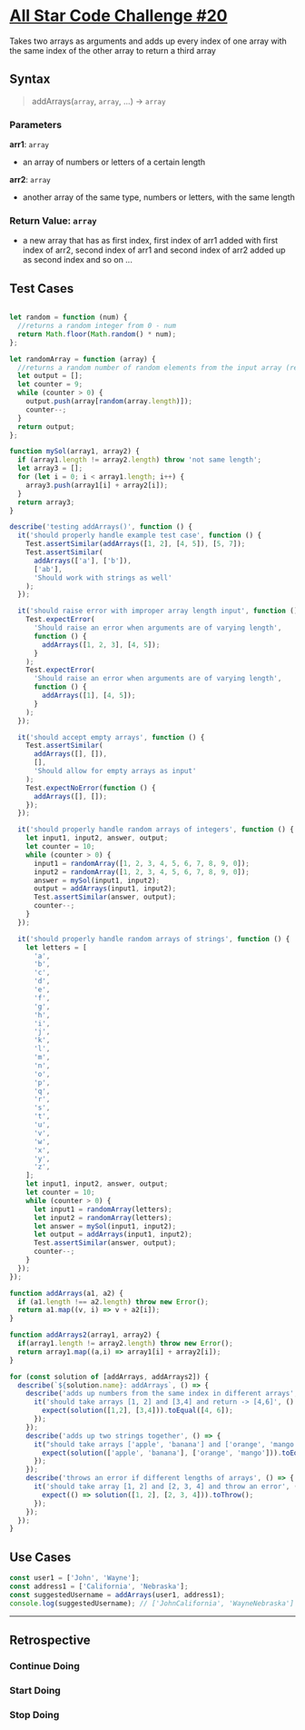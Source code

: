 # [All Star Code Challenge #20](https://www.codewars.com/kata/5865a75da5f19147370000c7/solutions)


  Takes two arrays as arguments and adds up every index of one array with the same index of the other array to return a third array


## Syntax

> addArrays(`array`, `array`, ...) -> `array`

### Parameters

**arr1**: `array`

- an array of numbers or letters of a certain length

**arr2**: `array`

- another array of the same type, numbers or letters, with the same length

<!--
  describe the parameter
-->

### Return Value: `array`

<!--
  describe the return value
-->

- a new array that has as first index, first index of arr1 added with first index of arr2, second index of arr1 and second index of arr2 added up as second index and so on ...

## Test Cases

<!--
  copy in the test cases from the original challenge

  if you write your own test cases in a sandbox file, include those too
-->

```js

let random = function (num) {
  //returns a random integer from 0 - num
  return Math.floor(Math.random() * num);
};

let randomArray = function (array) {
  //returns a random number of random elements from the input array (repeats allowed)
  let output = [];
  let counter = 9;
  while (counter > 0) {
    output.push(array[random(array.length)]);
    counter--;
  }
  return output;
};

function mySol(array1, array2) {
  if (array1.length != array2.length) throw 'not same length';
  let array3 = [];
  for (let i = 0; i < array1.length; i++) {
    array3.push(array1[i] + array2[i]);
  }
  return array3;
}

describe('testing addArrays()', function () {
  it('should properly handle example test case', function () {
    Test.assertSimilar(addArrays([1, 2], [4, 5]), [5, 7]);
    Test.assertSimilar(
      addArrays(['a'], ['b']),
      ['ab'],
      'Should work with strings as well'
    );
  });

  it('should raise error with improper array length input', function () {
    Test.expectError(
      'Should raise an error when arguments are of varying length',
      function () {
        addArrays([1, 2, 3], [4, 5]);
      }
    );
    Test.expectError(
      'Should raise an error when arguments are of varying length',
      function () {
        addArrays([1], [4, 5]);
      }
    );
  });

  it('should accept empty arrays', function () {
    Test.assertSimilar(
      addArrays([], []),
      [],
      'Should allow for empty arrays as input'
    );
    Test.expectNoError(function () {
      addArrays([], []);
    });
  });

  it('should properly handle random arrays of integers', function () {
    let input1, input2, answer, output;
    let counter = 10;
    while (counter > 0) {
      input1 = randomArray([1, 2, 3, 4, 5, 6, 7, 8, 9, 0]);
      input2 = randomArray([1, 2, 3, 4, 5, 6, 7, 8, 9, 0]);
      answer = mySol(input1, input2);
      output = addArrays(input1, input2);
      Test.assertSimilar(answer, output);
      counter--;
    }
  });

  it('should properly handle random arrays of strings', function () {
    let letters = [
      'a',
      'b',
      'c',
      'd',
      'e',
      'f',
      'g',
      'h',
      'i',
      'j',
      'k',
      'l',
      'm',
      'n',
      'o',
      'p',
      'q',
      'r',
      's',
      't',
      'u',
      'v',
      'w',
      'x',
      'y',
      'z',
    ];
    let input1, input2, answer, output;
    let counter = 10;
    while (counter > 0) {
      let input1 = randomArray(letters);
      let input2 = randomArray(letters);
      let answer = mySol(input1, input2);
      let output = addArrays(input1, input2);
      Test.assertSimilar(answer, output);
      counter--;
    }
  });
});
```

```js
function addArrays(a1, a2) {
  if (a1.length !== a2.length) throw new Error();
  return a1.map((v, i) => v + a2[i]);
}

function addArrays2(array1, array2) {
  if(array1.length != array2.length) throw new Error();
  return array1.map((a,i) => array1[i] + array2[i]);
}

for (const solution of [addArrays, addArrays2]) {
  describe(`${solution.name}: addArrays`, () => {
    describe('adds up numbers from the same index in different arrays', () => {
      it('should take arrays [1, 2] and [3,4] and return -> [4,6]', () => {
        expect(solution([1,2], [3,4])).toEqual([4, 6]);
      });
    });
    describe('adds up two strings together', () => {
      it("should take arrays ['apple', 'banana'] and ['orange', 'mango'] and return -> ['appleorange', 'bananamango']", () => {
        expect(solution(['apple', 'banana'], ['orange', 'mango'])).toEqual(['appleorange', 'bananamango'])
      });
    });
    describe('throws an error if different lengths of arrays', () => {
      it('should take array [1, 2] and [2, 3, 4] and throw an error', () => {
        expect(() => solution([1, 2], [2, 3, 4])).toThrow();
      });
    });
  });
}
```

## Use Cases

<!--
  write a minimum of 2 use cases to show this functions behavior.

  try to find interesting _edge cases_, it's good for you ;)
  an edge case is when a function behaves different than you'd expect.
  This will help you and others better understand the function.

  https://www.geeksforgeeks.org/dont-forget-edge-cases/
-->

```js
const user1 = ['John', 'Wayne'];
const address1 = ['California', 'Nebraska'];
const suggestedUsername = addArrays(user1, address1);
console.log(suggestedUsername); // ['JohnCalifornia', 'WayneNebraska']
```

---

## Retrospective

<!--
  write any notes to help you review this exercise later, and to help others' study it.

  this might include:

  - good ideas to use later in your own code
  - less good ideas to avoid in your own code
  - new vocabulary you learned
  - the most important thing(s) you learned
  - something that you still don't understand but want to keep studying
  - something that surprised you
  - tricks you will want to remember and use later
-->

### Continue Doing

### Start Doing

### Stop Doing
